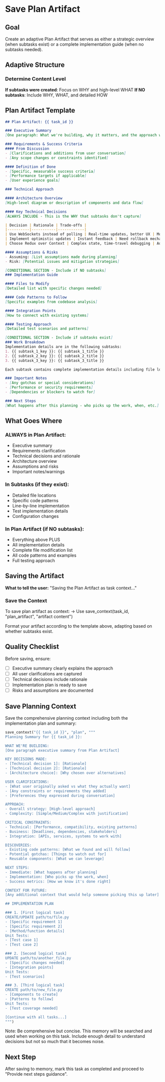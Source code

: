 # Save Plan Artifact

## Goal
Create an adaptive Plan Artifact that serves as either a strategic overview (when subtasks exist) or a complete implementation guide (when no subtasks needed).

## Adaptive Structure

### Determine Content Level
**If subtasks were created**: Focus on WHY and high-level WHAT
**If NO subtasks**: Include WHY, WHAT, and detailed HOW

## Plan Artifact Template

```markdown
## Plan Artifact: {{ task_id }}

### Executive Summary
[One paragraph: What we're building, why it matters, and the approach we're taking]

### Requirements & Success Criteria
#### From Discussion
- [Clarifications and additions from user conversation]
- [Any scope changes or constraints identified]

#### Definition of Done
- [Specific, measurable success criteria]
- [Performance targets if applicable]
- [User experience goals]

### Technical Approach

#### Architecture Overview
[High-level diagram or description of components and data flow]

#### Key Technical Decisions
[ALWAYS INCLUDE - This is the WHY that subtasks don't capture]

| Decision | Rationale | Trade-offs |
|----------|-----------|------------|
| Use WebSockets instead of polling | Real-time updates, better UX | More complex error handling |
| Implement optimistic updates | Instant feedback | Need rollback mechanism |
| Choose Redux over Context | Complex state, time-travel debugging | Additional boilerplate |

#### Assumptions & Risks
- Assuming: [List assumptions made during planning]
- Risk: [Potential issues and mitigation strategies]

[CONDITIONAL SECTION - Include if NO subtasks]
### Implementation Guide

#### Files to Modify
[Detailed list with specific changes needed]

#### Code Patterns to Follow
[Specific examples from codebase analysis]

#### Integration Points
[How to connect with existing systems]

#### Testing Approach
[Detailed test scenarios and patterns]

[CONDITIONAL SECTION - Include if subtasks exist]
### Work Breakdown
Implementation details are in the following subtasks:
1. {{ subtask_1_key }}: {{ subtask_1_title }}
2. {{ subtask_2_key }}: {{ subtask_2_title }}
3. {{ subtask_3_key }}: {{ subtask_3_title }}

Each subtask contains complete implementation details including file locations, code patterns, and testing approach.

### Important Notes
- [Any gotchas or special considerations]
- [Performance or security requirements]
- [Dependencies or blockers to watch for]

### Next Steps
[What happens after this planning - who picks up the work, when, etc.]
```

## What Goes Where

### ALWAYS in Plan Artifact:
- Executive summary
- Requirements clarification
- Technical decisions and rationale
- Architecture overview
- Assumptions and risks
- Important notes/warnings

### In Subtasks (if they exist):
- Detailed file locations
- Specific code patterns
- Line-by-line implementation
- Test implementation details
- Configuration changes

### In Plan Artifact (if NO subtasks):
- Everything above PLUS
- All implementation details
- Complete file modification list
- All code patterns and examples
- Full testing approach

## Saving the Artifact

**What to tell the user:** "Saving the Plan Artifact as task context..."

### Save the Context
To save plan artifact as context:
→ Use save_context(task_id, "plan_artifact", "artifact content")

Format your artifact according to the template above, adapting based on whether subtasks exist.

## Quality Checklist

Before saving, ensure:
- [ ] Executive summary clearly explains the approach
- [ ] All user clarifications are captured
- [ ] Technical decisions include rationale
- [ ] Implementation plan is ready to save
- [ ] Risks and assumptions are documented

## Save Planning Context

Save the comprehensive planning context including both the implementation plan and summary:

```python
save_context("{{ task_id }}", "plan", """
Planning Summary for {{ task_id }}:

WHAT WE'RE BUILDING:
[One paragraph executive summary from Plan Artifact]

KEY DECISIONS MADE:
- [Technical decision 1]: [Rationale]
- [Technical decision 2]: [Rationale]
- [Architecture choice]: [Why chosen over alternatives]

USER CLARIFICATIONS:
- [What user originally asked vs what they actually want]
- [Any constraints or requirements they added]
- [Preferences they expressed during conversation]

APPROACH:
- Overall strategy: [High-level approach]
- Complexity: [Simple/Medium/Complex with justification]

CRITICAL CONSTRAINTS:
- Technical: [Performance, compatibility, existing patterns]
- Business: [Deadlines, dependencies, stakeholders]
- Integration: [APIs, services, systems to work with]

DISCOVERIES:
- Existing code patterns: [What we found and will follow]
- Potential gotchas: [Things to watch out for]
- Reusable components: [What we can leverage]

NEXT STEPS:
- Immediate: [What happens after planning]
- Implementation: [Who picks up the work, when]
- Success metrics: [How we know it's done right]

CONTEXT FOR FUTURE:
[Any additional context that would help someone picking this up later]

## IMPLEMENTATION PLAN

### 1. [First logical task]
CREATE/UPDATE path/to/file.py
- [Specific requirement 1]
- [Specific requirement 2]
- [Method/function details]
Unit Tests:
- [Test case 1]
- [Test case 2]

### 2. [Second logical task]
UPDATE path/to/another_file.py
- [Specific changes needed]
- [Integration points]
Unit Tests:
- [Test scenarios]

### 3. [Third logical task]
CREATE path/to/new_file.py
- [Components to create]
- [Patterns to follow]
Unit Tests:
- [Test coverage needed]

[Continue with all tasks...]
""")
```

Note: Be comprehensive but concise. This memory will be searched and used when working on this task. Include enough detail to understand decisions but not so much that it becomes noise.

## Next Step
After saving to memory, mark this task as completed and proceed to "Provide next steps guidance".